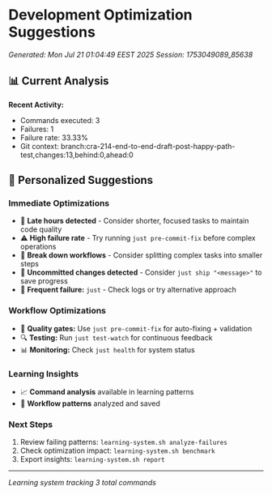# Development Optimization Suggestions
*Generated: Mon Jul 21 01:04:49 EEST 2025*
*Session: 1753049089_85638*

## 📊 Current Analysis

**Recent Activity:**
- Commands executed:        3
- Failures:        1  
- Failure rate: 33.33%
- Git context: branch:cra-214-end-to-end-draft-post-happy-path-test,changes:13,behind:0,ahead:0

## 🎯 Personalized Suggestions

### Immediate Optimizations
- 🌙 **Late hours detected** - Consider shorter, focused tasks to maintain code quality
- ⚠️ **High failure rate** - Try running `just pre-commit-fix` before complex operations
- 🔄 **Break down workflows** - Consider splitting complex tasks into smaller steps
- 💾 **Uncommitted changes detected** - Consider `just ship "<message>"` to save progress
- 🚨 **Frequent failure:** `just` - Check logs or try alternative approach

### Workflow Optimizations
- 🧪 **Quality gates:** Use `just pre-commit-fix` for auto-fixing + validation
- 🔍 **Testing:** Run `just test-watch` for continuous feedback
- 📊 **Monitoring:** Check `just health` for system status

### Learning Insights
- 📈 **Command analysis** available in learning patterns
- 🔄 **Workflow patterns** analyzed and saved

### Next Steps
1. Review failing patterns: `learning-system.sh analyze-failures`
2. Check optimization impact: `learning-system.sh benchmark`
3. Export insights: `learning-system.sh report`

---
*Learning system tracking        3 total commands*
